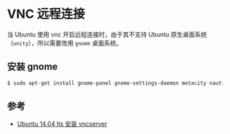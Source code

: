 # VNC 远程连接

当 Ubuntu 使用 vnc 开启远程连接时，由于其不支持 Ubuntu 原生桌面系统（`unity`），所以需要改用 `gnome` 桌面系统。

## 安装 gnome

```bash
$ sudo apt-get install gnome-panel gnome-settings-daemon metacity nautilus gnome-terminal
```

## 参考

* [Ubuntu 14.04 lts 安装 vncserver](http://blog.csdn.net/a105421548/article/details/46379049)
